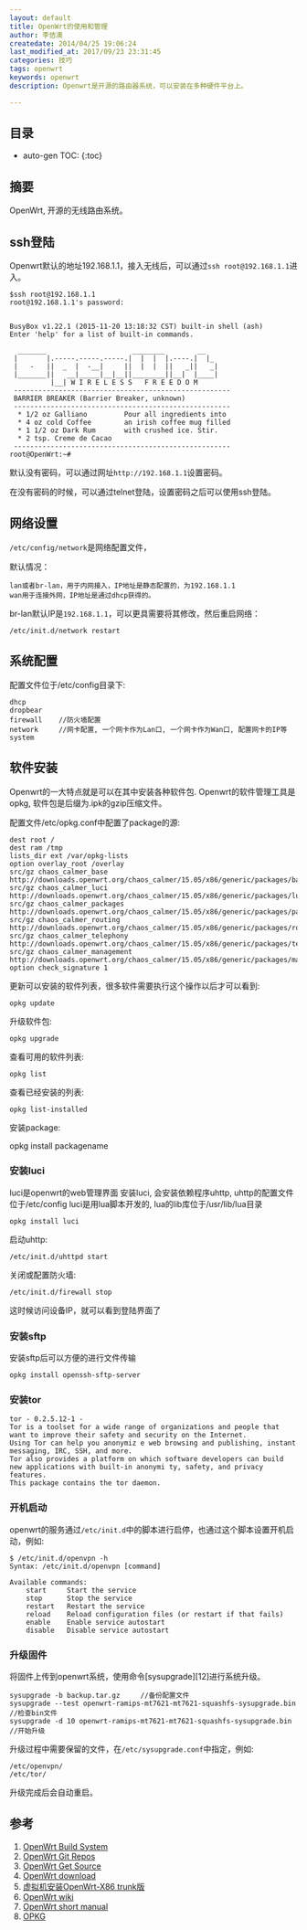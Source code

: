 ```yaml
---
layout: default
title: OpenWrt的使用和管理
author: 李佶澳
createdate: 2014/04/25 19:06:24
last_modified_at: 2017/09/23 23:31:45
categories: 技巧
tags: openwrt
keywords: openwrt
description: Openwrt是开源的路由器系统，可以安装在多种硬件平台上。

---
```


## 目录
* auto-gen TOC:
{:toc}

## 摘要

OpenWrt, 开源的无线路由系统。

## ssh登陆

Openwrt默认的地址192.168.1.1，接入无线后，可以通过`ssh root@192.168.1.1`进入。

	$ssh root@192.168.1.1
	root@192.168.1.1's password:
	
	
	BusyBox v1.22.1 (2015-11-20 13:18:32 CST) built-in shell (ash)
	Enter 'help' for a list of built-in commands.
	
	  _______                     ________        __
	 |       |.-----.-----.-----.|  |  |  |.----.|  |_
	 |   -   ||  _  |  -__|     ||  |  |  ||   _||   _|
	 |_______||   __|_____|__|__||________||__|  |____|
	          |__| W I R E L E S S   F R E E D O M
	 -----------------------------------------------------
	 BARRIER BREAKER (Barrier Breaker, unknown)
	 -----------------------------------------------------
	  * 1/2 oz Galliano         Pour all ingredients into
	  * 4 oz cold Coffee        an irish coffee mug filled
	  * 1 1/2 oz Dark Rum       with crushed ice. Stir.
	  * 2 tsp. Creme de Cacao
	 -----------------------------------------------------
	root@OpenWrt:~#

默认没有密码，可以通过网址`http://192.168.1.1`设置密码。

在没有密码的时候，可以通过telnet登陆，设置密码之后可以使用ssh登陆。

## 网络设置

`/etc/config/network`是网络配置文件，

默认情况：

	lan或者br-lan，用于内网接入，IP地址是静态配置的，为192.168.1.1
	wan用于连接外网，IP地址是通过dhcp获得的。

br-lan默认IP是`192.168.1.1`，可以更具需要将其修改，然后重启网络：

	/etc/init.d/network restart

## 系统配置

配置文件位于/etc/config目录下:

	dhcp
	dropbear
	firewall    //防火墙配置
	network     //网卡配置, 一个网卡作为Lan口, 一个网卡作为Wan口, 配置网卡的IP等
	system

## 软件安装

Openwrt的一大特点就是可以在其中安装各种软件包. Openwrt的软件管理工具是opkg, 软件包是后缀为.ipk的gzip压缩文件。

配置文件/etc/opkg.conf中配置了package的源:

	dest root /
	dest ram /tmp
	lists_dir ext /var/opkg-lists
	option overlay_root /overlay
	src/gz chaos_calmer_base http://downloads.openwrt.org/chaos_calmer/15.05/x86/generic/packages/base
	src/gz chaos_calmer_luci http://downloads.openwrt.org/chaos_calmer/15.05/x86/generic/packages/luci
	src/gz chaos_calmer_packages http://downloads.openwrt.org/chaos_calmer/15.05/x86/generic/packages/packages
	src/gz chaos_calmer_routing http://downloads.openwrt.org/chaos_calmer/15.05/x86/generic/packages/routing
	src/gz chaos_calmer_telephony http://downloads.openwrt.org/chaos_calmer/15.05/x86/generic/packages/telephony
	src/gz chaos_calmer_management http://downloads.openwrt.org/chaos_calmer/15.05/x86/generic/packages/management
	option check_signature 1

更新可以安装的软件列表，很多软件需要执行这个操作以后才可以看到: 

	opkg update

升级软件包:

	opkg upgrade

查看可用的软件列表:

	opkg list

查看已经安装的列表: 

	opkg list-installed

安装package:

 opkg install packagename

### 安装luci

luci是openwrt的web管理界面
安装luci, 会安装依赖程序uhttp, uhttp的配置文件位于/etc/config
luci是用lua脚本开发的, lua的lib库位于/usr/lib/lua目录

	opkg install luci

启动uhttp:

	/etc/init.d/uhttpd start

关闭或配置防火墙:

	/etc/init.d/firewall stop

这时候访问设备IP，就可以看到登陆界面了

### 安装sftp

安装sftp后可以方便的进行文件传输

	opkg install openssh-sftp-server

### 安装tor

	tor - 0.2.5.12-1 - 
	Tor is a toolset for a wide range of organizations and people that want to improve their safety and security on the Internet. 
	Using Tor can help you anonymiz e web browsing and publishing, instant messaging, IRC, SSH, and more. 
	Tor also provides a platform on which software developers can build new applications with built-in anonymi ty, safety, and privacy features. 
	This package contains the tor daemon.

### 开机启动

openwrt的服务通过`/etc/init.d`中的脚本进行启停，也通过这个脚本设置开机启动，例如:

	$ /etc/init.d/openvpn -h
	Syntax: /etc/init.d/openvpn [command]
	
	Available commands:
	    start     Start the service
	    stop      Stop the service
	    restart   Restart the service
	    reload    Reload configuration files (or restart if that fails)
	    enable    Enable service autostart
	    disable   Disable service autostart

### 升级固件

将固件上传到openwrt系统，使用命令[sysupgrade][12]进行系统升级。

	sysupgrade -b backup.tar.gz     //备份配置文件
	sysupgrade --test openwrt-ramips-mt7621-mt7621-squashfs-sysupgrade.bin   //检查bin文件
	sysupgrade -d 10 openwrt-ramips-mt7621-mt7621-squashfs-sysupgrade.bin    //开始升级

升级过程中需要保留的文件，在`/etc/sysupgrade.conf`中指定，例如:

	/etc/openvpn/
	/etc/tor/

升级完成后会自动重启。

## 参考

1. [OpenWrt Build System][1]
2. [OpenWrt Git Repos][2]
3. [OpenWrt Get Source][3]
4. [OpenWrt download][4]
5. [虚拟机安装OpenWrt-X86 trunk版][5]
6. [OpenWrt wiki][6]
7. [OpenWrt short manual][7]
8. [OPKG][8]

[1]: http://wiki.openwrt.org/doc/howto/build "OpenWrt Build system"
[2]: http://git.openwrt.org/ "OpenWrt Git repos"
[3]: https://dev.openwrt.org/wiki/GetSource "OpenWrt get source"
[4]: http://downloads.openwrt.org/ "OpenWrt download"
[5]: http://blog.wifizoo.net/?post=230 "虚拟机安装OpenWrt-X86 trunk版"
[6]: http://wiki.openwrt.org/ "OpenWrt wiki"
[7]: http://downloads.openwrt.org/kamikaze/docs/openwrt.html "OpenWrt short manual"
[8]: https://wiki.openwrt.org/doc/techref/opkg "OPKG"
